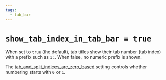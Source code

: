```yaml
---
tags:
  - tab_bar
---
```

# `show_tab_index_in_tab_bar = true`

When set to `true` (the default), tab titles show their tab number (tab index) with a
prefix such as `1:`.  When false, no numeric prefix is shown.

The [tab_and_split_indices_are_zero_based](tab_and_split_indices_are_zero_based.md) setting controls whether numbering starts with `0` or `1`.
